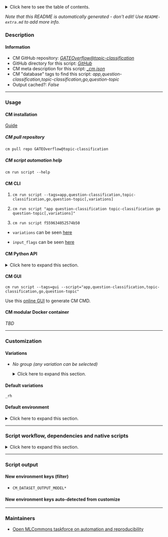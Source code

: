 <details>
<summary>Click here to see the table of contents.</summary>

* [Description](#description)
* [Information](#information)
* [Usage](#usage)
  * [ CM installation](#cm-installation)
  * [ CM script automation help](#cm-script-automation-help)
  * [ CM CLI](#cm-cli)
  * [ CM Python API](#cm-python-api)
  * [ CM GUI](#cm-gui)
  * [ CM modular Docker container](#cm-modular-docker-container)
* [Customization](#customization)
  * [ Variations](#variations)
  * [ Default environment](#default-environment)
* [Script workflow, dependencies and native scripts](#script-workflow-dependencies-and-native-scripts)
* [Script output](#script-output)
* [New environment keys (filter)](#new-environment-keys-(filter))
* [New environment keys auto-detected from customize](#new-environment-keys-auto-detected-from-customize)
* [Maintainers](#maintainers)

</details>

*Note that this README is automatically generated - don't edit! Use `README-extra.md` to add more info.*

### Description

#### Information

* CM GitHub repository: *[GATEOverflow@topic-classification](https://github.com/GATEOverflow/topic-classification/tree/master)*
* GitHub directory for this script: *[GitHub](https://github.com/GATEOverflow/topic-classification/tree/master/script/app-question-classification)*
* CM meta description for this script: *[_cm.json](_cm.json)*
* CM "database" tags to find this script: *app,question-classification,topic-classification,go,question-topic*
* Output cached?: *False*
___
### Usage

#### CM installation

[Guide](https://github.com/mlcommons/ck/blob/master/docs/installation.md)

##### CM pull repository

```cm pull repo GATEOverflow@topic-classification```

##### CM script automation help

```cm run script --help```

#### CM CLI

1. `cm run script --tags=app,question-classification,topic-classification,go,question-topic[,variations] `

2. `cm run script "app question-classification topic-classification go question-topic[,variations]" `

3. `cm run script f559634052574b50 `

* `variations` can be seen [here](#variations)

* `input_flags` can be seen [here](#script-flags-mapped-to-environment)

#### CM Python API

<details>
<summary>Click here to expand this section.</summary>

```python

import cmind

r = cmind.access({'action':'run'
                  'automation':'script',
                  'tags':'app,question-classification,topic-classification,go,question-topic'
                  'out':'con',
                  ...
                  (other input keys for this script)
                  ...
                 })

if r['return']>0:
    print (r['error'])

```

</details>


#### CM GUI

```cm run script --tags=gui --script="app,question-classification,topic-classification,go,question-topic"```

Use this [online GUI](https://cKnowledge.org/cm-gui/?tags=app,question-classification,topic-classification,go,question-topic) to generate CM CMD.

#### CM modular Docker container

*TBD*

___
### Customization


#### Variations

  * *No group (any variation can be selected)*
    <details>
    <summary>Click here to expand this section.</summary>

    * `_path.#`
      - Environment variables:
        - *CM_DATASET_PATH*: `#`
      - Workflow:
        1. ***Read "deps" on other CM scripts***
           * get, ml-model, question-classification, go, qa, question-topic, _rh
             - CM script: [get-ml-model-question-classification](https://github.com/GATEOverflow/topic-classification/tree/master/script/get-ml-model-question-classification)
    * **`_rh`** (default)
      - Environment variables:
        - *CM_ML_MODEL_NAME*: `go_1`
      - Workflow:
        1. ***Read "deps" on other CM scripts***
           * get, ml-model, question-classification, go, qa, question-topic, _rh
             - CM script: [get-ml-model-question-classification](https://github.com/GATEOverflow/topic-classification/tree/master/script/get-ml-model-question-classification)
    * `_rt`
      - Environment variables:
        - *CM_ML_MODEL_NAME*: `go_2`
      - Workflow:
        1. ***Read "deps" on other CM scripts***
           * get, ml-model, question-classification, go, qa, question-topic, _rt
             - CM script: [get-ml-model-question-classification](https://github.com/GATEOverflow/topic-classification/tree/master/script/get-ml-model-question-classification)
    * `_setfit_dataset_path.#`
      - Environment variables:
        - *CM_SETFIT_DATASET*: `#`
      - Workflow:
        1. ***Read "deps" on other CM scripts***
           * get, ml-model, question-classification, go, qa, question-topic, _rt
             - CM script: [get-ml-model-question-classification](https://github.com/GATEOverflow/topic-classification/tree/master/script/get-ml-model-question-classification)

    </details>


#### Default variations

`_rh`
#### Default environment

<details>
<summary>Click here to expand this section.</summary>

These keys can be updated via `--env.KEY=VALUE` or `env` dictionary in `@input.json` or using script flags.


</details>

___
### Script workflow, dependencies and native scripts

<details>
<summary>Click here to expand this section.</summary>

  1. ***Read "deps" on other CM scripts from [meta](https://github.com/GATEOverflow/topic-classification/tree/master/script/app-question-classification/_cm.json)***
     * get,dataset,original,question-topic,go
       - CM script: [get-dataset-question-topic-go](https://github.com/GATEOverflow/topic-classification/tree/master/script/get-dataset-question-topic-go)
     * get,preprocessed,dataset,go,qa,question-topic
       - CM script: [get-preprocessed-dataset-question-topic-go/](https://github.com/GATEOverflow/topic-classification/tree/master/script/get-preprocessed-dataset-question-topic-go/)
     * get,generic-python-lib,_datasets
       - CM script: [get-generic-python-lib](https://github.com/mlcommons/ck/tree/master/cm-mlops/script/get-generic-python-lib)
     * get,generic-python-lib,_pandas
       - CM script: [get-generic-python-lib](https://github.com/mlcommons/ck/tree/master/cm-mlops/script/get-generic-python-lib)
     * get,generic-python-lib,_numpy
       - CM script: [get-generic-python-lib](https://github.com/mlcommons/ck/tree/master/cm-mlops/script/get-generic-python-lib)
     * get,generic-python-lib,_torch
       - CM script: [get-generic-python-lib](https://github.com/mlcommons/ck/tree/master/cm-mlops/script/get-generic-python-lib)
     * get,generic-python-lib,_tqdm
       - CM script: [get-generic-python-lib](https://github.com/mlcommons/ck/tree/master/cm-mlops/script/get-generic-python-lib)
     * get,generic-python-lib,_scikit-learn
       * CM names: `--adr.['scikit-learn']...`
       - CM script: [get-generic-python-lib](https://github.com/mlcommons/ck/tree/master/cm-mlops/script/get-generic-python-lib)
  1. ***Run "preprocess" function from [customize.py](https://github.com/GATEOverflow/topic-classification/tree/master/script/app-question-classification/customize.py)***
  1. Read "prehook_deps" on other CM scripts from [meta](https://github.com/GATEOverflow/topic-classification/tree/master/script/app-question-classification/_cm.json)
  1. ***Run native script if exists***
     * [run.sh](https://github.com/GATEOverflow/topic-classification/tree/master/script/app-question-classification/run.sh)
  1. Read "posthook_deps" on other CM scripts from [meta](https://github.com/GATEOverflow/topic-classification/tree/master/script/app-question-classification/_cm.json)
  1. ***Run "postrocess" function from [customize.py](https://github.com/GATEOverflow/topic-classification/tree/master/script/app-question-classification/customize.py)***
  1. ***Read "post_deps" on other CM scripts from [meta](https://github.com/GATEOverflow/topic-classification/tree/master/script/app-question-classification/_cm.json)***
     * postprocess,question-classification
       - CM script: [postprocess-question-classification](https://github.com/GATEOverflow/topic-classification/tree/master/script/postprocess-question-classification)
</details>

___
### Script output
#### New environment keys (filter)

* `CM_DATASET_OUTPUT_MODEL*`
#### New environment keys auto-detected from customize

___
### Maintainers

* [Open MLCommons taskforce on automation and reproducibility](https://github.com/mlcommons/ck/blob/master/docs/taskforce.md)